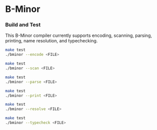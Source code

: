 # B-Minor

### Build and Test
This B-Minor compiler currently supports encoding, scanning, parsing, printing, name resolution, and typechecking.
```sh
make test
./bminor --encode <FILE>
```
```sh
make test
./bminor --scan <FILE>
```
```sh
make test
./bminor --parse <FILE>
```
```sh
make test
./bminor --print <FILE>
```
```sh
make test
./bminor --resolve <FILE>
```
```sh
make test
./bminor --typecheck <FILE>
```
